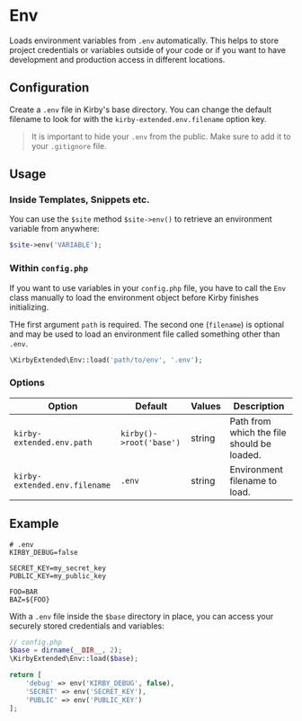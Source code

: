 # Env

Loads environment variables from `.env` automatically. This helps to store project credentials or variables outside of your code or if you want to have development and production access in different locations.

## Configuration

Create a `.env` file in Kirby's base directory. You can change the default filename to look for with the `kirby-extended.env.filename` option key.

> It is important to hide your `.env` from the public. Make sure to add it to your `.gitignore` file.

## Usage

### Inside Templates, Snippets etc.

You can use the `$site` method `$site->env()` to retrieve an environment variable from anywhere:

```php
$site->env('VARIABLE');
```

### Within `config.php`

If you want to use variables in your `config.php` file, you have to call the `Env` class manually to load the environment object before Kirby finishes initializing.

THe first argument `path` is required. The second one (`filename`) is optional and may be used to load an environment file called something other than `.env`.

```php
\KirbyExtended\Env::load('path/to/env', '.env');
```

### Options

| Option | Default | Values | Description |
| --- | --- | --- | --- |
| `kirby-extended.env.path` | `kirby()->root('base')` | string | Path from which the file should be loaded. |
| `kirby-extended.env.filename` | `.env` | string | Environment filename to load. |

## Example

```ssh
# .env
KIRBY_DEBUG=false

SECRET_KEY=my_secret_key
PUBLIC_KEY=my_public_key

FOO=BAR
BAZ=${FOO}
```

With a `.env` file inside the `$base` directory in place, you can access your securely stored credentials and variables:

```php
// config.php
$base = dirname(__DIR__, 2);
\KirbyExtended\Env::load($base);

return [
    'debug' => env('KIRBY_DEBUG', false),
    'SECRET' => env('SECRET_KEY'),
    'PUBLIC' => env('PUBLIC_KEY')
];
```
